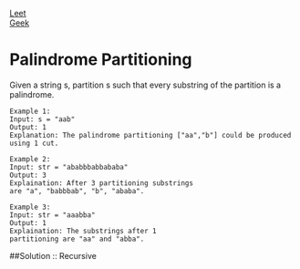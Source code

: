 [Leet](https://leetcode.com/problems/palindrome-partitioning-ii/)<br>
[Geek](https://practice.geeksforgeeks.org/problems/palindromic-patitioning4845/1)
# Palindrome Partitioning
Given a string s, partition s such that every substring of the partition is a palindrome.
```
Example 1:
Input: s = "aab"
Output: 1
Explanation: The palindrome partitioning ["aa","b"] could be produced using 1 cut.

Example 2:
Input: str = "ababbbabbababa"
Output: 3
Explaination: After 3 partitioning substrings 
are "a", "babbbab", "b", "ababa".

Example 3:
Input: str = "aaabba"
Output: 1
Explaination: The substrings after 1
partitioning are "aa" and "abba".
```
##Solution :: Recursive
```

```